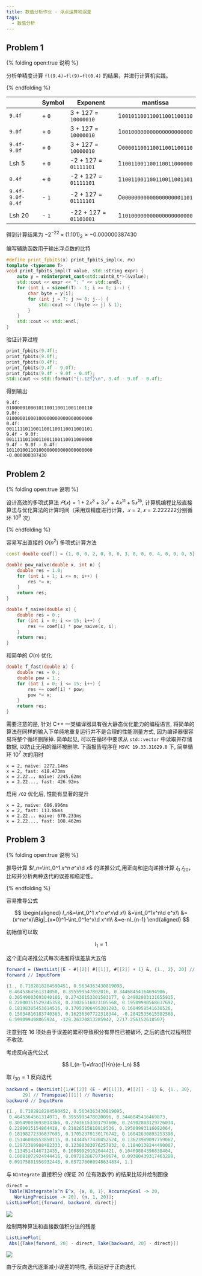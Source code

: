```yaml
---
title: 数值分析作业 - 浮点运算和误差
tags:
  - 数值分析
---
```


## Problem 1

{% folding open:true 说明 %}

分析单精度计算 `fl(9.4)−fl(9)−fl(0.4)` 的结果，并进行计算机实践。

{% endfolding %}

|                  | Symbol | Exponent               | mantissa                   |
| ---------------- | ------ | ---------------------- | -------------------------- |
| `9.4f`           | + `0`  | 3 + 127 = `10000010`   | 1`00101100110011001100110` |
| `9.0f`           | + `0`  | 3 + 127 = `10000010`   | 1`00100000000000000000000` |
| `9.4f-9.0f`      | + `0`  | 3 + 127 = `10000010`   | 0`00001100110011001100110` |
| Lsh 5            | + `0`  | -2 + 127 = `01111101`  | 1`10011001100110011000000` |
| `0.4f`           | + `0`  | -2 + 127 = `01111101`  | 1`10011001100110011001101` |
| `9.4f-9.0f-0.4f` | - `1`  | -2 + 127 = `01111101`  | 0`00000000000000000001101` |
| Lsh 20           | - `1`  | -22 + 127 = `01101001` | 1`10100000000000000000000` |

得到计算结果为 $-2^{-22}\times(1.101)_2\approx-0.000000387430$

编写辅助函数用于输出浮点数的比特

```cpp
#define print_fpbits(x) print_fpbits_impl(x, #x)
template <typename T>
void print_fpbits_impl(T value, std::string expr) {
    auto y = reinterpret_cast<std::uint8_t*>(&value);
    std::cout << expr << ": " << std::endl;
    for (int i = sizeof(T) - 1; i >= 0; i--) {
        char byte = y[i];
        for (int j = 7; j >= 0; j--) {
            std::cout << ((byte >> j) & 1);
        }
    }
    std::cout << std::endl;
}
```

验证计算过程

```cpp
print_fpbits(9.4f);
print_fpbits(9.0f);
print_fpbits(0.4f);
print_fpbits(9.4f - 9.0f);
print_fpbits(9.4f - 9.0f - 0.4f);
std::cout << std::format("{:.12f}\n", 9.4f - 9.0f - 0.4f);
```

得到输出

```
9.4f: 
01000001000101100110011001100110
9.0f:
01000001000100000000000000000000
0.4f:
00111110110011001100110011001101
9.4f - 9.0f:
00111110110011001100110011000000
9.4f - 9.0f - 0.4f:
10110100110100000000000000000000
-0.000000387430
```

## Problem 2

{% folding open:true 说明 %}

设计高效的多项式算法 $𝑃(𝑥)=1+2𝑥^3+3𝑥^7+4𝑥^{11}+5𝑥^{15}$, 计算机编程比较直接算法与优化算法的计算时间（采用双精度进行计算，$𝑥=2,𝑥=2.222222$分别循环 $10^9$ 次）

{% endfolding %}

容易写出直接的 $O(n^2)$ 多项式计算方法

```cpp
const double coef[] = {1, 0, 0, 2, 0, 0, 0, 3, 0, 0, 0, 4, 0, 0, 0, 5};

double pow_naive(double x, int n) {
    double res = 1.0;
    for (int i = 1; i <= n; i++) {
        res *= x;
    }
    return res;
}

double f_naive(double x) {
    double res = 0.;
    for (int i = 0; i <= 15; i++) {
        res += coef[i] * pow_naive(x, i);
    }
    return res;
}
```

和简单的 $O(n)$ 优化

```cpp
double f_fast(double x) {
    double res = 0.;
    double pow = 1.;
    for (int i = 0; i <= 15; i++) {
        res += coef[i] * pow;
        pow *= x;
    }
    return res;
}
```

需要注意的是, 针对 C++ 一类编译器具有强大静态优化能力的编程语言, 将简单的算法在同样的输入下单纯地重复运行并不是合理的性能测量方式, 因为编译器很容易将整个循环删除掉. 简单起见, 可以在循环中要求从 `std::vector` 中读取并存储数据, 以防止无用的循环被删除. 下面报告程序在 `MSVC 19.33.31629.0` 下, 简单循环 $10^7$ 次的用时

```
x = 2, naive: 2272.14ms
x = 2, fast: 418.473ms
x = 2.22... naive: 2245.62ms
x = 2.22..., fast: 426.92ms
```

启用 `/O2` 优化后, 性能有显著的提升

```
x = 2, naive: 686.996ms
x = 2, fast: 113.86ms
x = 2.22... naive: 670.233ms
x = 2.22..., fast: 108.462ms
```

## Problem 3

{% folding open:true 说明 %}

推导计算 $𝐼_𝑛=\int_0^1 𝑥^𝑛 𝑒^𝑥\d 𝑥$ 的递推公式,用正向和逆向递推计算 $𝐼_0~𝐼_20$，比较并分析两种迭代的误差和稳定性。

{% endfolding %}

容易推导公式

$$
\begin{aligned}
    𝐼_𝑛&=\int_0^1 𝑥^𝑛 𝑒^𝑥\d 𝑥\\
       &=\int_0^1x^n\d e^x\\
       &=(x^ne^x)\Big|_{x=0}^1-\int_0^1e^x\d x^n\\
       &=e-nI_{n-1}
\end{aligned}
$$

初始值可以取

$$
I_1=1
$$

这个正向递推公式每次递推将误差放大五倍

```mathematica
forward = (NestList[{E - #[[2]] #[[1]], #[[2]] + 1} &, {1., 2}, 20] // Transpose)[[1]];
forward // InputForm
```

```mathematica
{1., 0.7182818284590451, 0.5634363430819098, 
 0.4645364561314058, 0.395599547802016, 0.34468454164694906, 
 0.30549003693040166, 0.27436153301583177, 0.24902803131655915, 
 0.22800151529345358, 0.21026516023105568, 0.19509990568637692, 
 0.18198305453614516, 0.17051906495301283, 0.1604958541638526, 
 0.15034816183740363, 0.16236307722318344, -0.2042535615582568, 
 6.599099498065924, -129.26370813285942, 2717.256152618507}
```

注意到在 16 项处由于误差的累积导致积分有界性已被破坏, 之后的迭代过程明显不收敛.

考虑反向迭代公式

$$
I_{n-1}=\frac{1}{n}(e-I_n)
$$

取 $I_{30}=1$  反向迭代

```mathematica
backward = (NestList[{1/#[[2]] (E - #[[1]]), #[[2]] - 1} &, {1., 30}, 
      29] // Transpose)[[1]] // Reverse;
backward // InputForm
```

```mathematica
{1., 0.7182818284590452, 0.5634363430819095, 
 0.4645364561314071, 0.3955995478020096, 0.3446845416469873, 
 0.30549003693013366, 0.27436153301797606, 0.24902803129726034, 
 0.2280015154864418, 0.21026515810818536, 0.19509993116082064, 
 0.18198272336837695, 0.17052370130176742, 0.16042630893253398, 
 0.15146088553850115, 0.14344677430452524, 0.13623989097759062, 
 0.12972389988482333, 0.12380383076257832, 0.11840138244490007, 
 0.1134514146712435, 0.10889929102044421, 0.10469884396838404, 
 0.10081072924944416, 0.09720286797349674, 0.09380439317463288, 
 0.09175881956932448, 0.057276060948634834, 1.}
```

与 `NIntegrate` 直接积分 (保证 20 位有效数字) 的结果比较并绘制图像

```mathematica
direct = 
 Table[NIntegrate[x^n E^x, {x, 0, 1}, AccuracyGoal -> 20, 
   WorkingPrecision -> 20], {n, 1, 20}];
ListLinePlot[{forward, backward, direct}]
```

![](https://cdn.duanyll.com/img/20230312161016.png)

绘制两种算法和直接数值积分法的残差

```mathematica
ListLinePlot[
 Abs[{Take[forward, 20] - direct, Take[backward, 20] - direct}]]
```

![](https://cdn.duanyll.com/img/20230312161441.png)

由于反向迭代逐渐减小误差的特性, 表现远好于正向迭代